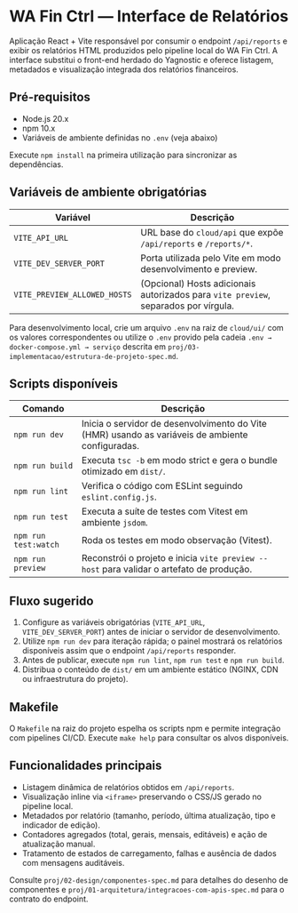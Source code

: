<!-- cloud/ui/README.md -->

# WA Fin Ctrl — Interface de Relatórios

Aplicação React + Vite responsável por consumir o endpoint `/api/reports` e exibir os relatórios HTML produzidos pelo pipeline local do WA Fin Ctrl. A interface substitui o front-end herdado do Yagnostic e oferece listagem, metadados e visualização integrada dos relatórios financeiros.

## Pré-requisitos

- Node.js 20.x
- npm 10.x
- Variáveis de ambiente definidas no `.env` (veja abaixo)

Execute `npm install` na primeira utilização para sincronizar as dependências.

## Variáveis de ambiente obrigatórias

| Variável | Descrição |
| --- | --- |
| `VITE_API_URL` | URL base do `cloud/api` que expõe `/api/reports` e `/reports/*`. |
| `VITE_DEV_SERVER_PORT` | Porta utilizada pelo Vite em modo desenvolvimento e preview. |
| `VITE_PREVIEW_ALLOWED_HOSTS` | (Opcional) Hosts adicionais autorizados para `vite preview`, separados por vírgula. |

Para desenvolvimento local, crie um arquivo `.env` na raiz de `cloud/ui/` com os valores correspondentes ou utilize o `.env` provido pela cadeia `.env → docker-compose.yml → serviço` descrita em `proj/03-implementacao/estrutura-de-projeto-spec.md`.

## Scripts disponíveis

| Comando | Descrição |
| --- | --- |
| `npm run dev` | Inicia o servidor de desenvolvimento do Vite (HMR) usando as variáveis de ambiente configuradas. |
| `npm run build` | Executa `tsc -b` em modo strict e gera o bundle otimizado em `dist/`. |
| `npm run lint` | Verifica o código com ESLint seguindo `eslint.config.js`. |
| `npm run test` | Executa a suíte de testes com Vitest em ambiente `jsdom`. |
| `npm run test:watch` | Roda os testes em modo observação (Vitest). |
| `npm run preview` | Reconstrói o projeto e inicia `vite preview --host` para validar o artefato de produção. |

## Fluxo sugerido

1. Configure as variáveis obrigatórias (`VITE_API_URL`, `VITE_DEV_SERVER_PORT`) antes de iniciar o servidor de desenvolvimento.
2. Utilize `npm run dev` para iteração rápida; o painel mostrará os relatórios disponíveis assim que o endpoint `/api/reports` responder.
3. Antes de publicar, execute `npm run lint`, `npm run test` e `npm run build`.
4. Distribua o conteúdo de `dist/` em um ambiente estático (NGINX, CDN ou infraestrutura do projeto).

## Makefile

O `Makefile` na raiz do projeto espelha os scripts npm e permite integração com pipelines CI/CD. Execute `make help` para consultar os alvos disponíveis.

## Funcionalidades principais

- Listagem dinâmica de relatórios obtidos em `/api/reports`.
- Visualização inline via `<iframe>` preservando o CSS/JS gerado no pipeline local.
- Metadados por relatório (tamanho, período, última atualização, tipo e indicador de edição).
- Contadores agregados (total, gerais, mensais, editáveis) e ação de atualização manual.
- Tratamento de estados de carregamento, falhas e ausência de dados com mensagens auditáveis.

Consulte `proj/02-design/componentes-spec.md` para detalhes do desenho de componentes e `proj/01-arquitetura/integracoes-com-apis-spec.md` para o contrato do endpoint.
